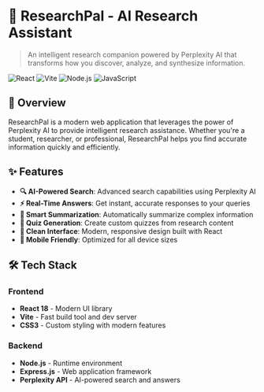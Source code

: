 # 🧠 ResearchPal - AI Research Assistant

> An intelligent research companion powered by Perplexity AI that transforms how you discover, analyze, and synthesize information.

![React](https://img.shields.io/badge/React-20232A?style=for-the-badge&logo=react&logoColor=61DAFB)
![Vite](https://img.shields.io/badge/Vite-646CFF?style=for-the-badge&logo=vite&logoColor=white)
![Node.js](https://img.shields.io/badge/Node.js-43853D?style=for-the-badge&logo=node.js&logoColor=white)
![JavaScript](https://img.shields.io/badge/JavaScript-F7DF1E?style=for-the-badge&logo=javascript&logoColor=black)

## 🌟 Overview

ResearchPal is a modern web application that leverages the power of Perplexity AI to provide intelligent research assistance. Whether you're a student, researcher, or professional, ResearchPal helps you find accurate information quickly and efficiently.

## ✨ Features

- **🔍 AI-Powered Search**: Advanced search capabilities using Perplexity AI
- **⚡ Real-Time Answers**: Get instant, accurate responses to your queries  
- **📝 Smart Summarization**: Automatically summarize complex information
- **🎯 Quiz Generation**: Create custom quizzes from research content
- **🎨 Clean Interface**: Modern, responsive design built with React
- **📱 Mobile Friendly**: Optimized for all device sizes

## 🛠️ Tech Stack

### Frontend
- **React 18** - Modern UI library
- **Vite** - Fast build tool and dev server
- **CSS3** - Custom styling with modern features

### Backend  
- **Node.js** - Runtime environment
- **Express.js** - Web application framework
- **Perplexity API** - AI-powered search and answers
